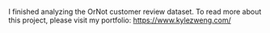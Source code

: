I finished analyzing the OrNot customer review dataset. To read more about this project, please visit my portfolio: https://www.kylezweng.com/
